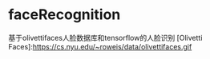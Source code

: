 # faceRecognition
基于olivettifaces人脸数据库和tensorflow的人脸识别
[Olivetti Faces]:https://cs.nyu.edu/~roweis/data/olivettifaces.gif
